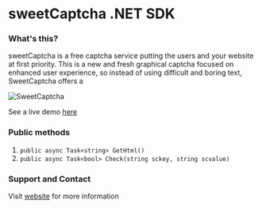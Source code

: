 # sweetCaptcha .NET SDK

### What's this?

sweetCaptcha is a free captcha service putting the users and your website at first priority.
This is a new and fresh graphical captcha focused on enhanced user experience, so instead of using difficult and boring text, SweetCaptcha offers a 

![SweetCaptcha](https://s3.amazonaws.com/sweetcaptcha/sweetcaptcha-preview.png)

See a live demo [here](http://sweetcaptcha.com/?ref=github-js)

### Public methods

1. `public async Task<string> GetHtml()`
2. `public async Task<bool> Check(string sckey, string scvalue)`

### Support and Contact

Visit [website](http://sweetcaptcha.com/?ref=github-js) for more information
